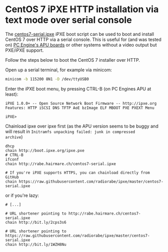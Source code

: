 # CentOS 7 iPXE HTTP installation via text mode over serial console

The [centos7-serial.ipxe](centos7-serial.ipxe) iPXE boot script can be used to boot and install CentOS 7 over HTTP via a serial console. This is useful for (and was tested on) [PC Engine's APU boards](http://pcengines.ch/apu.htm) or other systems without a video output but PXE/iPXE support.

Follow the steps below to boot the CentOS 7 installer over HTTP.

Open up a serial terminal, for example via minicom: 
```bash
minicom -b 115200 8N1 -D /dev/ttyUSB0
```
Enter the iPXE boot menu, by pressing CTRL-B (on PC Engines APU at least):
```
iPXE 1.0.0+ -- Open Source Network Boot Firmware -- http://ipxe.org                                           
Features: HTTP iSCSI DNS TFTP AoE bzImage ELF MBOOT PXE PXEXT Menu                                            
                                                                                                              
iPXE>
```

Chainload ipxe over ipxe first (as the APU version seems to be buggy and will result in <code>Initramfs unpacking failed: junk in compressed archive</code>)
```
dhcp
chain http://boot.ipxe.org/ipxe.pxe
# CTRL-B
ifconf
chain http://rabe.hairmare.ch/centos7-serial.ipxe

# If you're iPXE supports HTTPS, you can chainload directly from GitHub
chain https://raw.githubusercontent.com/radiorabe/ipxe/master/centos7-serial.ipxe
```
or if you're lazy:
```
# [...]

# URL shortener pointing to http://rabe.hairmare.ch/centos7-serial.ipxe
chain http://bit.ly/2cps3s6

# URL shortener pointing to https://raw.githubusercontent.com/radiorabe/ipxe/master/centos7-serial.ipxe
chain http://bit.ly/1WZH8Nu
```
